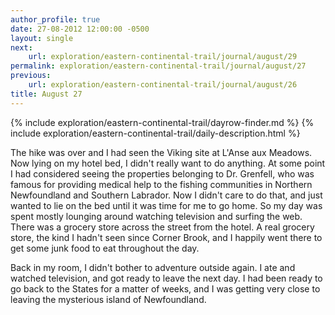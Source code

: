 ```yaml
---
author_profile: true
date: 27-08-2012 12:00:00 -0500
layout: single
next:
    url: exploration/eastern-continental-trail/journal/august/29
permalink: exploration/eastern-continental-trail/journal/august/27
previous:
    url: exploration/eastern-continental-trail/journal/august/26
title: August 27
---
```

{% include exploration/eastern-continental-trail/dayrow-finder.md %}
{% include exploration/eastern-continental-trail/daily-description.html %}

The hike was over and I had seen the Viking site at L'Anse aux Meadows. Now lying on my hotel bed, I didn't really want to do anything. At some point I had considered seeing the properties belonging to Dr. Grenfell, who was famous for providing medical help to the fishing communities in Northern Newfoundland and Southern Labrador. Now I didn't care to do that, and just wanted to lie on the bed until it was time for me to go home.
So my day was spent mostly lounging around watching television and surfing the web. There was a grocery store across the street from the hotel. A real grocery store, the kind I hadn't seen since Corner Brook, and I happily went there to get some junk food to eat throughout the day.

Back in my room, I didn't bother to adventure outside again. I ate and watched television, and got ready to leave the next day. I had been ready to go back to the States for a matter of weeks, and I was getting very close to leaving the mysterious island of Newfoundland.